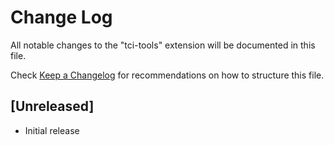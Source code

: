 # Change Log
All notable changes to the "tci-tools" extension will be documented in this file.

Check [Keep a Changelog](http://keepachangelog.com/) for recommendations on how to structure this file.

## [Unreleased]
- Initial release